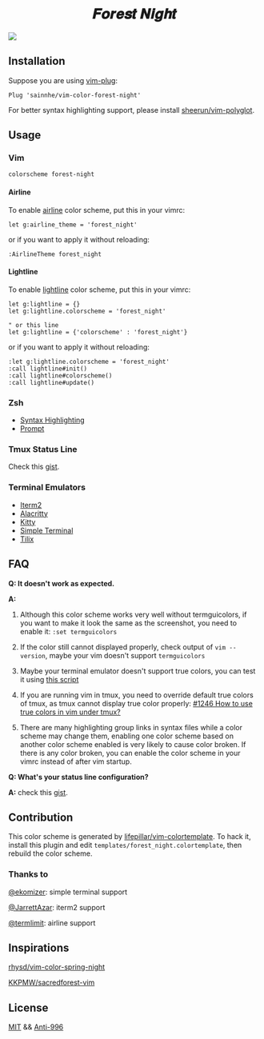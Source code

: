 <h1 align="center">
𝑭𝒐𝒓𝒆𝒔𝒕 𝑵𝒊𝒈𝒉𝒕
</h1>

![](https://user-images.githubusercontent.com/37491630/60563668-4f003600-9d4c-11e9-8adb-f8d8f2a39da4.png)

## Installation

Suppose you are using [vim-plug](https://github.com/junegunn/vim-plug):

```vim
Plug 'sainnhe/vim-color-forest-night'
```

For better syntax highlighting support, please install [sheerun/vim-polyglot](https://github.com/sheerun/vim-polyglot).

## Usage

### Vim

```vim
colorscheme forest-night
```

#### Airline

To enable [airline](https://github.com/vim-airline/vim-airline) color scheme, put this in your vimrc:

```vim
let g:airline_theme = 'forest_night'
```

or if you want to apply it without reloading:

```
:AirlineTheme forest_night
```

#### Lightline

To enable [lightline](https://github.com/itchyny/lightline.vim) color scheme, put this in your vimrc:

```vim
let g:lightline = {}
let g:lightline.colorscheme = 'forest_night'

" or this line
let g:lightline = {'colorscheme' : 'forest_night'}
```

or if you want to apply it without reloading:

```vim
:let g:lightline.colorscheme = 'forest_night'
:call lightline#init()
:call lightline#colorscheme()
:call lightline#update()
```

### Zsh

- [Syntax Highlighting](https://github.com/sainnhe/vim-color-forest-night/tree/master/zsh#syntax-highlighting)
- [Prompt](https://github.com/sainnhe/vim-color-forest-night/tree/master/zsh#prompt)

### Tmux Status Line

Check this [gist](https://gist.github.com/sainnhe/b8240bc047313fd6185bb8052df5a8fb).

### Terminal Emulators

- [Iterm2](./iterm2/README.md)
- [Alacritty](./alacritty/README.md)
- [Kitty](./kitty/README.md)
- [Simple Terminal](./st/README.md)
- [Tilix](./tilix/README.md)

## FAQ

**Q: It doesn't work as expected.**

**A:**

1. Although this color scheme works very well without termguicolors, if you want to make it look the same as the screenshot, you need to enable it: `:set termguicolors`

2. If the color still cannot displayed properly, check output of `vim --version`, maybe your vim doesn't support `termguicolors`

3. Maybe your terminal emulator doesn't support true colors, you can test it using [this script](https://unix.stackexchange.com/questions/404414/print-true-color-24-bit-test-pattern)

4. If you are running vim in tmux, you need to override default true colors of tmux, as tmux cannot display true color properly: [#1246 How to use true colors in vim under tmux?](https://github.com/tmux/tmux/issues/1246)

5. There are many highlighting group links in syntax files while a color scheme may change them, enabling one color scheme based on another color scheme enabled is very likely to cause color broken. If there is any color broken, you can enable the color scheme in your vimrc instead of after vim startup.

**Q: What's your status line configuration?**

**A:** check this [gist](https://gist.github.com/sainnhe/b8240bc047313fd6185bb8052df5a8fb).

## Contribution

This color scheme is generated by [lifepillar/vim-colortemplate](https://github.com/lifepillar/vim-colortemplate). To hack it, install this plugin and edit `templates/forest_night.colortemplate`, then rebuild the color scheme.

### Thanks to

[@ekomizer](https://github.com/ekomizer): simple terminal support

[@JarrettAzar](https://github.com/JarrettAzar): iterm2 support

[@termlimit](https://github.com/termlimit): airline support

## Inspirations

[rhysd/vim-color-spring-night](https://github.com/rhysd/vim-color-spring-night)

[KKPMW/sacredforest-vim](https://github.com/KKPMW/sacredforest-vim)

## License

[MIT](./LICENSE) && [Anti-996](./Anti-996-LICENSE)
